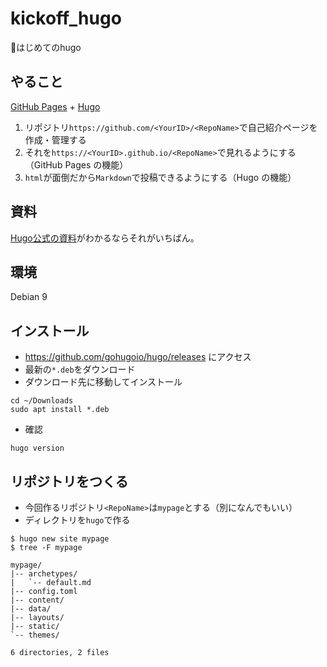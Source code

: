 # kickoff_hugo
:baby:はじめてのhugo

## やること
[GitHub Pages](https://pages.github.com/) + [Hugo](https://themes.gohugo.io/)
1. リポジトリ`https://github.com/<YourID>/<RepoName>`で自己紹介ページを作成・管理する
1. それを`https://<YourID>.github.io/<RepoName>`で見れるようにする（GitHub Pages の機能）
1. `html`が面倒だから`Markdown`で投稿できるようにする（Hugo の機能）

## 資料
[Hugo公式の資料](https://gohugo.io/hosting-and-deployment/hosting-on-github/)がわかるならそれがいちばん。

## 環境
Debian 9

## インストール
* https://github.com/gohugoio/hugo/releases にアクセス
* 最新の`*.deb`をダウンロード
* ダウンロード先に移動してインストール
```
cd ~/Downloads
sudo apt install *.deb
```
* 確認
```
hugo version
```

## リポジトリをつくる
* 今回作るリポジトリ`<RepoName>`は`mypage`とする（別になんでもいい）
* ディレクトリを`hugo`で作る

```
$ hugo new site mypage
$ tree -F mypage

mypage/
|-- archetypes/
|   `-- default.md
|-- config.toml
|-- content/
|-- data/
|-- layouts/
|-- static/
`-- themes/

6 directories, 2 files

```
